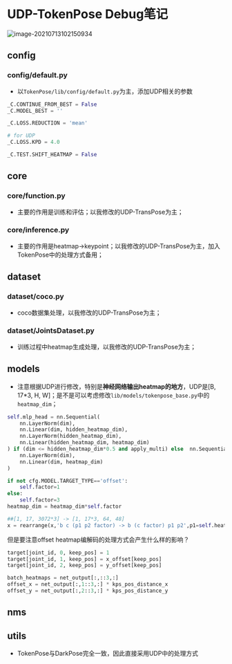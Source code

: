 # UDP-TokenPose Debug笔记

![image-20210713102150934](C:\Users\86138\AppData\Roaming\Typora\typora-user-images\image-20210713102150934.png)  



## config

### config/default.py

+ 以`TokenPose/lib/config/default.py`为主，添加UDP相关的参数

```python
_C.CONTINUE_FROM_BEST = False
_C.MODEL_BEST = ''

_C.LOSS.REDUCTION = 'mean'

# for UDP
_C.LOSS.KPD = 4.0

_C.TEST.SHIFT_HEATMAP = False
```



## core

### core/function.py

+ 主要的作用是训练和评估；以我修改的UDP-TransPose为主；

### core/inference.py

+ 主要的作用是heatmap->keypoint；以我修改的UDP-TransPose为主，加入TokenPose中的处理方式备用；

## dataset

### dataset/coco.py

+ coco数据集处理，以我修改的UDP-TransPose为主；

### dataset/JointsDataset.py

+ 训练过程中heatmap生成处理，以我修改的UDP-TransPose为主；

## models

+ 注意根据UDP进行修改，特别是**神经网络输出heatmap的地方**，UDP是[B, 17*3, H, W]；是不是可以考虑修改`lib/models/tokenpose_base.py`中的`heatmap_dim`；

```python
self.mlp_head = nn.Sequential(
    nn.LayerNorm(dim),
    nn.Linear(dim, hidden_heatmap_dim),
    nn.LayerNorm(hidden_heatmap_dim),
    nn.Linear(hidden_heatmap_dim, heatmap_dim)
) if (dim <= hidden_heatmap_dim*0.5 and apply_multi) else  nn.Sequential(
    nn.LayerNorm(dim),
    nn.Linear(dim, heatmap_dim)
)
```



```python
if not cfg.MODEL.TARGET_TYPE=='offset':
	self.factor=1
else:
	self.factor=3
heatmap_dim = heatmap_dim*self.factor
```



```python
##[1, 17, 3072*3] -> [1, 17*3, 64, 48]
x = rearrange(x,'b c (p1 p2 factor) -> b (c factor) p1 p2',p1=self.heatmap_size[0],p2=self.heatmap_size[1],factor=self.factor)
```



但是要注意offset heatmap编解码的处理方式会产生什么样的影响？

```python
target[joint_id, 0, keep_pos] = 1
target[joint_id, 1, keep_pos] = x_offset[keep_pos]
target[joint_id, 2, keep_pos] = y_offset[keep_pos]
```



```python
batch_heatmaps = net_output[:,::3,:]
offset_x = net_output[:,1::3,:] * kps_pos_distance_x
offset_y = net_output[:,2::3,:] * kps_pos_distance_y
```



## nms

## utils

+ TokenPose与DarkPose完全一致，因此直接采用UDP中的处理方式